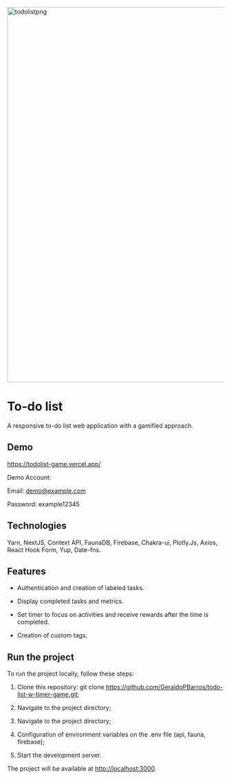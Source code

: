 
<img width="870" alt="todolistpng" src="https://github.com/GeraldoPBarros/todo-list-w-timer-game/assets/19782782/104b89fa-1fdd-4946-9221-eefdb160851a">

# To-do list

A responsive to-do list web application with a gamified approach.

## Demo
https://todolist-game.vercel.app/

Demo Account:

Email: demo@example.com

Password: example12345

## Technologies

Yarn, NextJS, Context API, FaunaDB, Firebase, Chakra-ui, Plotly.Js, Axios, React Hook Form, Yup, Date-fns.

## Features

- Authentication and creation of labeled tasks.

- Display completed tasks and metrics.

- Set timer to focus on activities and receive rewards after the time is completed.

- Creation of custom tags.

## Run the project
To run the project locally, follow these steps:

1. Clone this repository: git clone https://github.com/GeraldoPBarros/todo-list-w-timer-game.git;

2. Navigate to the project directory;

3. Navigate to the project directory;

4. Configuration of environment variables on the .env file (api, fauna, firebase);

5. Start the development server.

The project will be available at [http://localhost:3000](http://localhost:3000).
